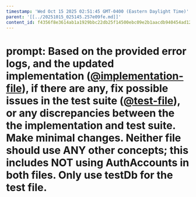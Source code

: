 ```yaml
---
timestamp: 'Wed Oct 15 2025 02:51:45 GMT-0400 (Eastern Daylight Time)'
parent: '[[../20251015_025145.257e09fe.md]]'
content_id: f4356f8e3614ab1a1929bbc22db25f14500ebc09e2b1aacdb940454ad128678f
---
```


# prompt: Based on the provided error logs, and the updated implementation ([@implementation-file](src/concepts/EventDirectory/EventDirectoryConcept.ts)), if there are any, fix possible issues in the test suite ([@test-file](src/concepts/EventDirectory/EventDirectoryConcept.test.ts)), or any discrepancies between the the implementation and test suite. Make minimal changes. Neither file should use ANY other concepts; this includes NOT using AuthAccounts in both files. Only use testDb for the test file.
